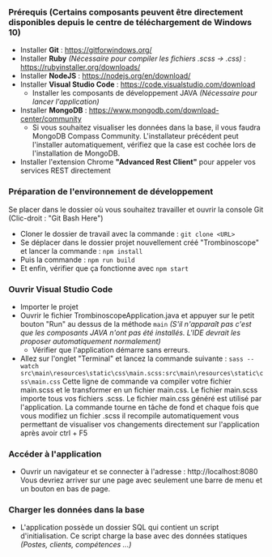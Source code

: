 ### Prérequis (Certains composants peuvent être directement disponibles depuis le centre de téléchargement de Windows 10)

- Installer **Git** : https://gitforwindows.org/
- Installer **Ruby** *(Nécessaire pour compiler les fichiers .scss -> .css)* : https://rubyinstaller.org/downloads/
- Installer **NodeJS** : https://nodejs.org/en/download/
- Installer **Visual Studio Code** : https://code.visualstudio.com/download
  - Installer les composants de développement JAVA *(Nécessaire pour lancer l'application)*
- Installer **MongoDB** : https://www.mongodb.com/download-center/community
  - Si vous souhaitez visualiser les données dans la base, il vous faudra MongoDB Compass Community. L'installateur précédent peut l'installer automatiquement, vérifiez que la case est cochée lors de l'installation de MongoDB.
- Installer l'extension Chrome **"Advanced Rest Client"** pour appeler vos services REST directement

### Préparation de l'environnement de développement

Se placer dans le dossier où vous souhaitez travailler et ouvrir la console Git (Clic-droit : "Git Bash Here")
  - Cloner le dossier de travail avec la commande : ```git clone <URL>```
  - Se déplacer dans le dossier projet nouvellement créé "Trombinoscope" et lancer la commande : ```npm install```
  - Puis la commande : ```npm run build```
  - Et enfin, vérifier que ça fonctionne avec ```npm start```

### Ouvrir Visual Studio Code

  - Importer le projet
  - Ouvrir le fichier TrombinoscopeApplication.java et appuyer sur le petit bouton "Run" au dessus de la méthode ```main```
  *(S'il n'apparaît pas c'est que les composants JAVA n'ont pas été installés. L'IDE devrait les proposer automatiquement normalement)*
    - Vérifier que l'application démarre sans erreurs.
  - Allez sur l'onglet "Terminal" et lancez la commande suivante : 
    ```sass --watch src\main\resources\static\css\main.scss:src\main\resources\static\css\main.css```
    Cette ligne de commande va compiler votre fichier main.scss et le transformer en un fichier main.css. Le fichier main.scss importe tous vos fichiers .scss. Le fichier main.css généré est utilisé par l'application.
    La commande tourne en tâche de fond et chaque fois que vous modifiez un fichier .scss il recompile automatiquement vous permettant de visualiser vos changements directement sur l'application après avoir ctrl + F5
    
### Accéder à l'application

  - Ouvrir un navigateur et se connecter à l'adresse : http://localhost:8080
  Vous devriez arriver sur une page avec seulement une barre de menu et un bouton en bas de page.
  
### Charger les données dans la base

  - L'application possède un dossier SQL qui contient un script d'initialisation. Ce script charge la base avec des données statiques *(Postes, clients, compétences ...)*
  
